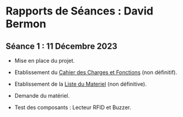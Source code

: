 # Rapports de Séances : David Bermon
## Séance 1 :  11 Décembre 2023
 - Mise en place du projet.
 
 - Etablissement du [Cahier des Charges et Fonctions](../Documentation/CahierDesCharges.md) (non définitif).
 - Etablissement de la [Liste du Materiel](../Documentation/ListeMatériel.md) (non définitive).
 - Demande du matériel.
 - Test des composants : Lecteur RFID et Buzzer.
